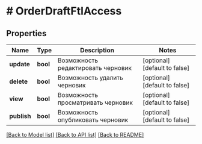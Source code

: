 # # OrderDraftFtlAccess

## Properties

Name | Type | Description | Notes
------------ | ------------- | ------------- | -------------
**update** | **bool** | Возможность редактировать черновик | [optional] [default to false]
**delete** | **bool** | Возможность удалить черновик | [optional] [default to false]
**view** | **bool** | Возможность просматривать черновик | [optional] [default to false]
**publish** | **bool** | Возможность опубликовать черновик | [optional] [default to false]

[[Back to Model list]](../../README.md#models) [[Back to API list]](../../README.md#endpoints) [[Back to README]](../../README.md)
